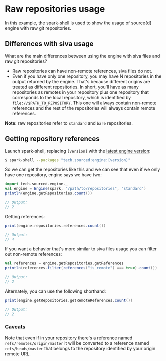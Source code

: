 # Raw repositories usage

In this example, the spark-shell is used to show the usage of source{d} engine with raw git repositories.

## Differences with siva usage

What are the main differences between using the engine with siva files and raw git repositories?

* Raw repositories can have non-remote references, siva files do not.
* Even if you have only one repository, you may have N repositories in the output returned by the engine. That's because different origins are treated as different repositories. In short, you'll have as many repositories as remotes in your repository plus one repository that corresponds to the local repository, which is identified by `file://$PATH_TO_REPOSITORY`. This one will always contain non-remote references and the rest of the repositories will always contain remote references.

**Note:** raw repositories refer to `standard` and `bare` repositories.

## Getting repository references

Launch spark-shell, replacing `[version]` with the [latest engine version](http://search.maven.org/#search|ga|1|tech.sourced):

```bash
$ spark-shell --packages "tech.sourced:engine:[version]"
```

So we can get the repositories like this and we can see that even if we only have one repository, engine says we have two:

```scala
import tech.sourced.engine._
val engine = Engine(spark, "/path/to/repositories", "standard")
println(engine.getRepositories.count())

// Output:
// 2
```

Getting references:

```scala
print(engine.repositories.references.count())

// Output:
// 4
```

If you want a behavior that's more similar to siva files usage you can filter out non-remote references:

```scala
val references = engine.getRepositories.getReferences
println(references.filter(references("is_remote") === true).count())

// Output:
// 2
```

Alternately, you can use the following shorthand:

```scala
print(engine.getRepositories.getRemoteReferences.count())

// Output:
// 2
```

### Caveats

Note that even if in your repository there's a reference named `refs/remotes/origin/master` it will be converted to a reference named `refs/heads/master` that belongs to the repository identified by your origin remote URL.


